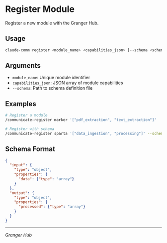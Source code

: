 # Register Module

Register a new module with the Granger Hub.

## Usage

```bash
claude-comm register <module_name> <capabilities_json> [--schema <schema_file>]
```

## Arguments

- `module_name`: Unique module identifier
- `capabilities_json`: JSON array of module capabilities
- `--schema`: Path to schema definition file

## Examples

```bash
# Register a module
/communicate-register marker '["pdf_extraction", "text_extraction"]'

# Register with schema
/communicate-register sparta '["data_ingestion", "processing"]' --schema sparta_schema.json
```

## Schema Format

```json
{
  "input": {
    "type": "object",
    "properties": {
      "data": {"type": "array"}
    }
  },
  "output": {
    "type": "object",
    "properties": {
      "processed": {"type": "array"}
    }
  }
}
```

---
*Granger Hub*
